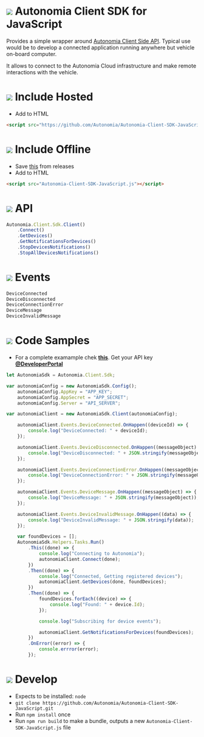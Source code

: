 # ![](https://storage.googleapis.com/material-icons/external-assets/v4/icons/svg/ic_info_outline_black_24px.svg) Autonomia Client SDK for JavaScript
Provides a simple wrapper around [Autonomia Client Side API](http://www.autonomia.io). Typical use would be to develop a connected application running anywhere but vehicle on-board computer.

It allows to connect to the Autonomia Cloud infrastructure and make remote interactions with the vehicle.

# ![](https://storage.googleapis.com/material-icons/external-assets/v4/icons/svg/ic_cloud_queue_black_24px.svg) Include Hosted
- Add to HTML
```html
<script src="https://github.com/Autonomia/Autonomia-Client-SDK-JavaScript/releases/download/v1.0/Autonomia-Client-SDK-JavaScript.js"></script>
```

# ![](https://storage.googleapis.com/material-icons/external-assets/v4/icons/svg/ic_cloud_off_black_24px.svg) Include Offline
- Save [this](https://github.com/Autonomia/Autonomia-Client-SDK-JavaScript/releases/download/v1.0/Autonomia-Client-SDK-JavaScript.js) from releases
- Add to HTML
```html
<script src="Autonomia-Client-SDK-JavaScript.js"></script>
```

# ![](https://storage.googleapis.com/material-icons/external-assets/v4/icons/svg/ic_verified_user_black_24px.svg) API
```javascript
Autonomia.Client.Sdk.Client()
    .Connect()
    .GetDevices()
    .GetNotificationsForDevices()
    .StopDevicesNotifications()
    .StopAllDevicesNotifications()
```

# ![](https://storage.googleapis.com/material-icons/external-assets/v4/icons/svg/ic_flash_on_black_24px.svg) Events
```javascript
DeviceConnected
DeviceDisconnected
DeviceConnectionError
DeviceMessage
DeviceInvalidMessage
```

# ![](https://storage.googleapis.com/material-icons/external-assets/v4/icons/svg/ic_code_black_24px.svg) Code Samples
- For a complete examample chek [**this**](https://github.com/Autonomia/Autonomia-Client-Sample-Browser). Get your API key [**@DeveloperPortal**](https://developer.autonomia.io)
```javascript
let AutonomiaSdk = Autonomia.Client.Sdk;

var autonomiaConfig = new AutonomiaSdk.Config();
    autonomiaConfig.AppKey = "APP_KEY";
    autonomiaConfig.AppSecret = "APP_SECRET";
    autonomiaConfig.Server = "API_SERVER";

var autonomiaClient = new AutonomiaSdk.Client(autonomiaConfig);

    autonomiaClient.Events.DeviceConnected.OnHappen((deviceId) => {
        console.log("DeviceConnected: " + deviceId);
    });

    autonomiaClient.Events.DeviceDisconnected.OnHappen((messageObject) => {
        console.log("DeviceDisconnected: " + JSON.stringify(messageObject));
    });

    autonomiaClient.Events.DeviceConnectionError.OnHappen((messageObject) => {
        console.log("DeviceConnectionError: " + JSON.stringify(messageObject));
    });

    autonomiaClient.Events.DeviceMessage.OnHappen((messageObject) => {
        console.log("DeviceMessage: " + JSON.stringify(messageObject));
    });

    autonomiaClient.Events.DeviceInvalidMessage.OnHappen((data) => {
        console.log("DeviceInvalidMessage: " + JSON.stringify(data));
    });

    var foundDevices = [];
    AutonomiaSdk.Helpers.Tasks.Run()
        .This((done) => {
            console.log("Connecting to Autonomia");
            autonomiaClient.Connect(done);
        })
        .Then((done) => {
            console.log("Connected, Getting registered devices");
            autonomiaClient.GetDevices(done, foundDevices);
        })
        .Then((done) => {
            foundDevices.forEach((device) => {
                console.log("Found: " + device.Id);
            });

            console.log("Subscribing for device events");

            autonomiaClient.GetNotificationsForDevices(foundDevices);
        })
        .OnError((error) => {
            console.errror(error);
        });
```

# ![](https://storage.googleapis.com/material-icons/external-assets/v4/icons/svg/ic_build_black_24px.svg) Develop
- Expects to be installed: `node`
- `git clone https://github.com/Autonomia/Autonomia-Client-SDK-JavaScript.git`
- Run `npm install` once
- Run `npm run build` to make a bundle, outputs a new `Autonomia-Client-SDK-JavaScript.js` file
